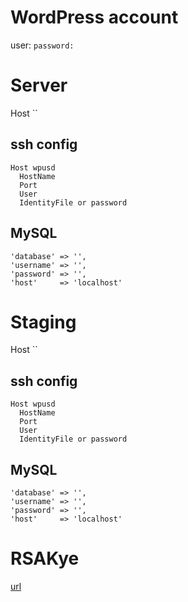 # WordPress account
user: ``
password: ``

# Server
Host ``

## ssh config

```
Host wpusd
  HostName
  Port
  User
  IdentityFile or password
```

## MySQL

```
'database' => '',
'username' => '',
'password' => '',
'host'     => 'localhost'
```


# Staging
Host ``
## ssh config

```
Host wpusd
  HostName
  Port
  User
  IdentityFile or password
```

## MySQL

```
'database' => '',
'username' => '',
'password' => '',
'host'     => 'localhost'
```	

# RSAKye
[url](#)
